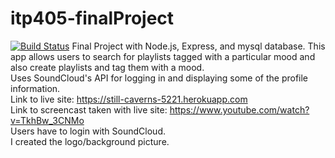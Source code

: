 # itp405-finalProject
[![Build Status](https://travis-ci.org/mnmeyers/itp405-finalProject.svg?branch=not_working)](https://travis-ci.org/mnmeyers/itp405-finalProject)
Final Project with Node.js, Express, and mysql database.
This app allows users to search for playlists tagged with a particular mood and also create playlists and tag them with a mood. <br>
Uses SoundCloud's API for logging in and displaying some of the profile information. <br>
Link to live site: https://still-caverns-5221.herokuapp.com <br>
Link to screencast taken with live site: https://www.youtube.com/watch?v=TkhBw_3CNMo <br>
Users have to login with SoundCloud.<br>
I created the logo/background picture.
